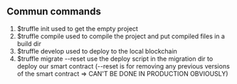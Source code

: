## Commun commands
1. $truffle init
used to get the empty project
2. $truffle compile
used to compile the project and put compiled files in a build dir
3. $truffle develop
used to deploy to the local blockchain
4. $truffle migrate --reset
use the deploy script in the migration dir to deploy our smart contract 
(--reset is for removing any previous versions of the smart contract => CAN'T BE DONE IN PRODUCTION OBVIOUSLY)
